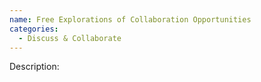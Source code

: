 ```yaml
---
name: Free Explorations of Collaboration Opportunities
categories:
  - Discuss & Collaborate
---
```


Description:
